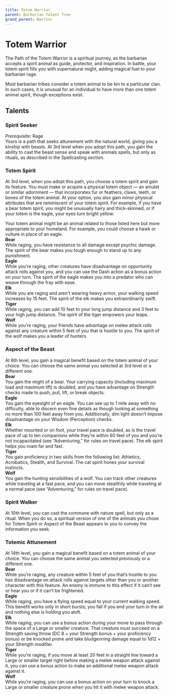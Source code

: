 ```yaml
---
title: Totem Warrior
parent: Barbarian Talent Tree
grand_parent: Warrior
---
```


# Totem Warrior
The Path of the Totem Warrior is a spiritual journey, as the barbarian accepts a spirit animal as guide, protector, and inspiration. In battle, your totem spirit fills you with supernatural might, adding magical fuel to your barbarian rage.

Most barbarian tribes consider a totem animal to be kin to a particular clan. In such cases, it is unusual for an individual to have more than one totem animal spirit, though exceptions exist.

## Talents

### Spirit Seeker
*Prerequisite:* Rage<br>
Yours is a path that seeks attunement with the natural world, giving you a kinship with beasts. At 3rd level when you adopt this path, you gain the ability to cast the beast sense and speak with animals spells, but only as rituals, as described in the Spellcasting section.

### Totem Spirit
At 3rd level, when you adopt this path, you choose a totem spirit and gain its feature. You must make or acquire a physical totem object — an amulet or similar adornment — that incorporates fur or feathers, claws, teeth, or bones of the totem animal. At your option, you also gain minor physical attributes that are reminiscent of your totem spirit. For example, if you have a bear totem spirit, you might be unusually hairy and thick-skinned, or if your totem is the eagle, your eyes turn bright yellow.

Your totem animal might be an animal related to those listed here but more appropriate to your homeland. For example, you could choose a hawk or vulture in place of an eagle.<br>
**Bear**<br>
While raging, you have resistance to all damage except psychic damage. The spirit of the bear makes you tough enough to stand up to any punishment.<br>
**Eagle**<br>
While you’re raging, other creatures have disadvantage on opportunity attack rolls against you, and you can use the Dash action as a bonus action on your turn. The spirit of the eagle makes you into a predator who can weave through the fray with ease.<br>
**Elk**<br>
While you are raging and aren't wearing heavy armor, your walking speed increases by 15 feet. The spirit of the elk makes you extraordinarily swift.<br>
**Tiger**<br>
While raging, you can add 10 feet to your long jump distance and 3 feet to your high jump distance. The spirit of the tiger empowers your leaps.<br>
**Wolf**<br>
While you’re raging, your friends have advantage on melee attack rolls against any creature within 5 feet of you that is hostile to you. The spirit of the wolf makes you a leader of hunters.<br>

### Aspect of the Beast
At 6th level, you gain a magical benefit based on the totem animal of your choice. You can choose the same animal you selected at 3rd level or a different one.<br>
**Bear**<br>
You gain the might of a bear. Your carrying capacity (including maximum load and maximum lift) is doubled, and you have advantage on Strength checks made to push, pull, lift, or break objects.<br>
**Eagle**<br>
You gain the eyesight of an eagle. You can see up to 1 mile away with no difficulty, able to discern even fine details as though looking at something no more than 100 feet away from you. Additionally, dim light doesn’t impose disadvantage on your Wisdom (Perception) checks.<br>
**Elk**<br>
Whether mounted or on foot, your travel pace is doubled, as is the travel pace of up to ten companions while they’re within 60 feet of you and you’re not incapacitated (see “Adventuring,” for rules on travel pace). The elk spirit helps you roam far and fast.<br>
**Tiger**<br>
You gain proficiency in two skills from the following list: Athletics, Acrobatics, Stealth, and Survival. The cat spirit hones your survival instincts.<br>
**Wolf**<br>
You gain the hunting sensibilities of a wolf. You can track other creatures while traveling at a fast pace, and you can move stealthily while traveling at a normal pace (see “Adventuring,” for rules on travel pace).<br>

### Spirit Walker
At 10th level, you can cast the commune with nature spell, but only as a ritual. When you do so, a spiritual version of one of the animals you chose for Totem Spirit or Aspect of the Beast appears to you to convey the information you seek.

### Totemic Attunement
At 14th level, you gain a magical benefit based on a totem animal of your choice. You can choose the same animal you selected previously or a different one.<br>
**Bear**<br>
While you’re raging, any creature within 5 feet of you that’s hostile to you has disadvantage on attack rolls against targets other than you or another character with this feature. An enemy is immune to this effect if it can’t see or hear you or if it can’t be frightened.<br>
**Eagle**<br>
While raging, you have a flying speed equal to your current walking speed. This benefit works only in short bursts; you fall if you end your turn in the air and nothing else is holding you aloft.<br>
**Elk**<br>
While raging, you can use a bonus action during your move to pass through the space of a Large or smaller creature. That creature must succeed on a Strength saving throw (DC 8 + your Strength bonus + your proficiency bonus) or be knocked prone and take bludgeoning damage equal to 1d12 + your Strength modifier.<br>
**Tiger**<br>
While you’re raging, if you move at least 20 feet in a straight line toward a Large or smaller target right before making a melee weapon attack against it, you can use a bonus action to make an additional melee weapon attack against it.<br>
**Wolf**<br>
While you’re raging, you can use a bonus action on your turn to knock a Large or smaller creature prone when you hit it with melee weapon attack.
